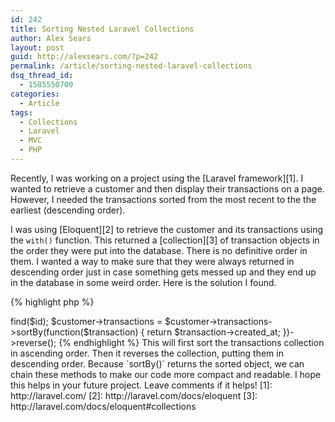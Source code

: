 ```yaml
---
id: 242
title: Sorting Nested Laravel Collections
author: Alex Sears
layout: post
guid: http://alexsears.com/?p=242
permalink: /article/sorting-nested-laravel-collections
dsq_thread_id:
  - 1585550700
categories:
  - Article
tags:
  - Collections
  - Laravel
  - MVC
  - PHP
---
```

Recently, I was working on a project using the [Laravel framework][1]. I wanted to retrieve a customer and then display their transactions on a page. However, I needed the transactions sorted from the most recent to the the earliest (descending order).

<!--more-->

I was using [Eloquent][2] to retrieve the customer and its transactions using the `with()` function. This returned a [collection][3] of transaction objects in the order they were put into the database. There is no definitive order in them. I wanted a way to make sure that they were always returned in descending order just in case something gets messed up and they end up in the database in some weird order. Here is the solution I found.

{% highlight php %}
<?php
$customer = User::with('transactions')->find($id);
$customer->transactions = $customer->transactions->sortBy(function($transaction)
        {
            return $transaction->created_at;
        })->reverse();
{% endhighlight %}

This will first sort the transactions collection in ascending order. Then it reverses the collection, putting them in descending order. Because `sortBy()` returns the sorted object, we can chain these methods to make our code more compact and readable. I hope this helps in your future project. Leave comments if it helps!

 [1]: http://laravel.com/
 [2]: http://laravel.com/docs/eloquent
 [3]: http://laravel.com/docs/eloquent#collections